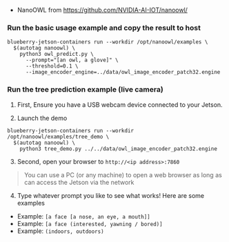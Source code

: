 
* NanoOWL from https://github.com/NVIDIA-AI-IOT/nanoowl/

### Run the basic usage example and copy the result to host

```
blueberry-jetson-containers run --workdir /opt/nanoowl/examples \
  $(autotag nanoowl) \
    python3 owl_predict.py \
      --prompt="[an owl, a glove]" \
      --threshold=0.1 \
      --image_encoder_engine=../data/owl_image_encoder_patch32.engine
```

### Run the tree prediction example (live camera)

1. First, Ensure you have a USB webcam device connected to your Jetson.

2. Launch the demo

```
blueberry-jetson-containers run --workdir /opt/nanoowl/examples/tree_demo \
  $(autotag nanoowl) \
    python3 tree_demo.py ../../data/owl_image_encoder_patch32.engine
```

3. Second, open your browser to `http://<ip address>:7860`

> You can use a PC (or any machine) to open a web browser as long as  can access the Jetson via the network

4. Type whatever prompt you like to see what works! Here are some examples

  - Example: `[a face [a nose, an eye, a mouth]]`
  - Example: `[a face (interested, yawning / bored)]`
  - Example: `(indoors, outdoors)`
